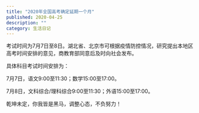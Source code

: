 ```yaml
---
title: "2020年全国高考确定延期一个月"
published: 2020-04-25
description: ""
category: 生活日记
---
```


考试时间为7月7日至8日。湖北省、北京市可根据疫情防控情况，研究提出本地区高考时间安排的意见，商教育部同意后及时向社会发布。 

具体科目考试时间安排为： 

7月7日，语文9:00至11:30；数学15:00至17:00。

  

7月8日，文科综合/理科综合9:00至11:30；外语15:00至17:00。 

  

乾坤未定，你我皆是黑马，调整心态，不负努力！
